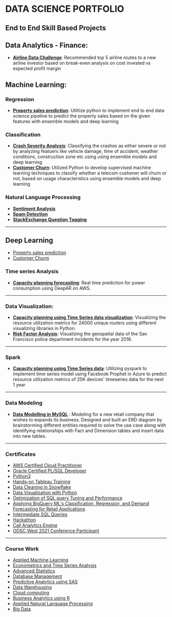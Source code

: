 # DATA SCIENCE PORTFOLIO  #

## End to End Skill Based Projects #


## Data Analytics - Finance:
* __[Airline Data Challenge](https://docs.google.com/presentation/d/e/2PACX-1vT3vwjmlPIT4o9uESFjccOzPn426MkCBX1iHqR643kUTbh12ojBaYGNfz4qAowQWA/pub?start=true&loop=true&delayms=1000)__: Recommended top 5 airline routes to a new airline investor based on break-even analysis on cost invested vs expected profit margin

## Machine Learning:
### Regression
* __[Property sales prediction](https://github.com/ArulAuror/Data-Science-Portfolio/tree/main/Regression%20ML%20Models/Property%20Sales%20Prediction)__: Utlitize python to implement end to end data science pipeline to predict the property sales based on the given features with ensemble models and deep learning

### Classification 
* __[Crash Severity Analysis](https://github.com/ArulAuror/Data-Science-Portfolio/tree/main/Classification%20ML%20Models/Crash%20Severity%20Analysis)__: Classifying the crashes as either severe or not by analyzing featuers like vehicle damage, time of accident, weather conditions, construction zone etc  using  using ensemble models and deep learning
* __[Customer Churn](https://github.com/ArulAuror/Data-Science-Portfolio/tree/main/Classification%20ML%20Models/Customer%20Churn)__: Utilized Python to develop supervised machine learning techniques to classify whether a telecom customer will churn or not, based on usage characteristics  using ensemble models and deep learning


### Natural Language Processing 

* __[Sentiment Analysis](https://github.com/youssefHosni/Data-Science-Portofolio/tree/main/Natural_Language_processing/Sentiment-analysis)__
* __[Spam Detection]()__ 
* __[StackExchange Question Tagging]()__  
---

## Deep Learning 
* [Property sales prediction](https://github.com/ArulAuror/Data-Science-Portfolio/tree/main/Regression%20ML%20Models/Property%20Sales%20Prediction)
* [Customer Churm](https://github.com/ArulAuror/Data-Science-Portfolio/tree/main/Classification%20ML%20Models/Customer%20Churn)

### Time series Analysis
* __[Capacity planning forecasting](https://github.com/youssefHosni/Data-Science-Portofolio/tree/main/time-series-analysis/Power-consumption-forecasting)__: Real time prediction for power consumption using DeepAR on AWS.
---

### Data Visualization:
* __[Capacity planning using Time Series data visualization](https://www.novypro.com/project/capacity-planning-using-time-series-power-bi)__: Visualizing the resource utilization metrics for 24000 unique routers using different visualizing libraries in Python.
*  __[Risk Factor Analysis](https://www.novypro.com/project/risk-factor-analyis)__: Visualizing the geospatial data of the San Francisco police department incidents for the year 2016.
---

### Spark
* __[Capacity planning using Time Series data]()__: Utilizing pyspark to implement time series model using Facebook Prophet in Azure to predict resource utilization metrics of 25K devices' timeseries data for  the next 1 year
---

### Data Modeling 
* __[Data Modelling in MySQL](https://github.com/ArulAuror/Data-Science-Portfolio/tree/main/Data%20Modelling%20in%20MySQL)__ : Modeling for a new retail company that wishes to expands its business. Designed and built an ERD diagram by brainstorming different entities required to solve the use case along with identifying relationships with Fact and Dimension tables and insert data into new tables.
---

### Certificates 

* [AWS Certified Cloud Practitioner](https://www.credly.com/badges/18180e69-3dee-4ec5-8d45-4ff140bb3c53)
* [Oracle Certified PL/SQL Developer](https://www.credly.com/badges/892296be-af8c-4b3a-89fe-b0b3a4f305d7/public_url)  
* [Python3](https://courses.learncodeonline.in/learn/certificate/463898-12062)
* [Hands-on Tableau Training]()
* [Data Cleaning in Snowflake](https://www.coursera.org/account/accomplishments/certificate/S8WV3ASPA54F)
* [Data Visualization with Python]() 
* [Optimization of SQL query Tuning and Performance]()
* [Applying BigQuery ML's Classification, Regression, and Demand Forecasting for Retail Applications]()
* [Intermediate SQL Queries](https://www.datacamp.com/completed/statement-of-accomplishment/course/15730c44270e3df3e900efe75e68c142163a7a5e)
* [Hackathon]()
* [Call Analytics Engine]()
* [ODSC West 2021 Conference Participant]()
---

### Course Work
* [Applied Machine Learning]()
* [Econometrics and Time Series Analysis]()
* [Advanced Statistics]()
* [Database Management]()
* [Predictive Analytics using SAS]()
* [Data Warehousing]()
* [Cloud computing]()
* [Business Analytics using R]()
* [Applied Natural Language Processing]()
* [Big Data]()

